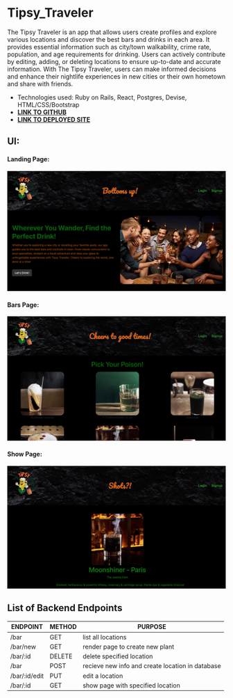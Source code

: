 # Tipsy_Traveler

The Tipsy Traveler is an app that allows users create profiles and explore various locations and discover the best bars and drinks in each area. It provides essential information such as city/town walkability, crime rate, population, and age requirements for drinking. Users can actively contribute by editing, adding, or deleting locations to ensure up-to-date and accurate information. With The Tipsy Traveler, users can make informed decisions and enhance their nightlife experiences in new cities or their own hometown and share with friends.


- Technologies used: Ruby on Rails, React, Postgres, Devise, HTML/CSS/Bootstrap
- [**LINK TO GITHUB**](https://github.com/Harp27/Tipsy-Frontend)
- [**LINK TO DEPLOYED SITE**](https://tiny-panda-75d000.netlify.app/)


## UI:

#### Landing Page:
![Landing Page](./src/images/landing.png)

#### Bars Page:
![User Page](./src/images/bars.png)

#### Show Page:
![Show Page](./src/images/show.png)


## List of Backend Endpoints
| ENDPOINT | METHOD | PURPOSE |
|----------|--------|---------|
| /bar | GET | list all locations |
| /bar/new | GET | render page to create new plant |
| /bar/:id | DELETE | delete specified location |
| /bar | POST | recieve new info and create location in database |
| /bar/:id/edit | PUT | edit a location |
| /bar/:id | GET | show page with specified location |